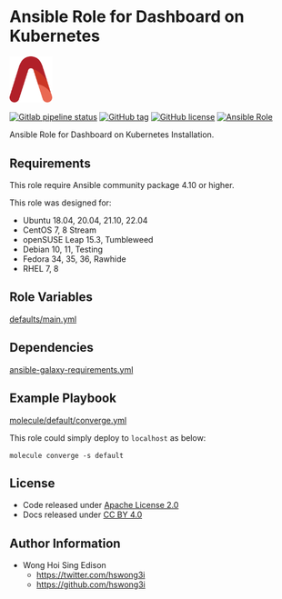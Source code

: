 # Ansible Role for Dashboard on Kubernetes

<img src="/alvistack.svg" width="75" alt="AlviStack">

[![Gitlab pipeline status](https://img.shields.io/gitlab/pipeline/alvistack/ansible-role-kube_dashboard/master)](https://gitlab.com/alvistack/ansible-role-kube_dashboard/-/pipelines)
[![GitHub tag](https://img.shields.io/github/tag/alvistack/ansible-role-kube_dashboard.svg)](https://github.com/alvistack/ansible-role-kube_dashboard/tags)
[![GitHub license](https://img.shields.io/github/license/alvistack/ansible-role-kube_dashboard.svg)](https://github.com/alvistack/ansible-role-kube_dashboard/blob/master/LICENSE)
[![Ansible Role](https://img.shields.io/badge/galaxy-alvistack.kube_dashboard-blue.svg)](https://galaxy.ansible.com/alvistack/kube_dashboard)

Ansible Role for Dashboard on Kubernetes Installation.

## Requirements

This role require Ansible community package 4.10 or higher.

This role was designed for:

  - Ubuntu 18.04, 20.04, 21.10, 22.04
  - CentOS 7, 8 Stream
  - openSUSE Leap 15.3, Tumbleweed
  - Debian 10, 11, Testing
  - Fedora 34, 35, 36, Rawhide
  - RHEL 7, 8

## Role Variables

[defaults/main.yml](defaults/main.yml)

## Dependencies

[ansible-galaxy-requirements.yml](ansible-galaxy-requirements.yml)

## Example Playbook

[molecule/default/converge.yml](molecule/default/converge.yml)

This role could simply deploy to `localhost` as below:

    molecule converge -s default

## License

  - Code released under [Apache License 2.0](LICENSE)
  - Docs released under [CC BY 4.0](http://creativecommons.org/licenses/by/4.0/)

## Author Information

  - Wong Hoi Sing Edison
      - <https://twitter.com/hswong3i>
      - <https://github.com/hswong3i>
